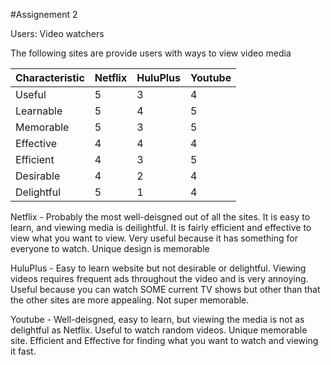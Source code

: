 #Assignement 2

Users: Video watchers

The following sites are provide users with ways to view video media 

| Characteristic | Netflix | HuluPlus | Youtube |
|----------------|-------------|----------------------------|------------------|
|Useful   		 |   5		   |   	3						|   	4		   |   
|Learnable   	 |   5		   |   	4						|   	5		   |   
|Memorable       |   5		   |   	3						|   	5		   |   
|Effective   	 |   4		   |   	4						|   	4		   |   
|Efficient   	 |   4		   |   	3						|   	5		   |   
|Desirable       |   4		   |   	2						|   	4		   |   
|Delightful      |   5		   |   	1						|   	4		   |

Netflix - Probably the most well-deisgned out of all the sites. It is easy to learn, and viewing media is deilightful. It is fairly efficient and effective to view what you want to view. Very useful because it has something for everyone to watch. Unique design is memorable

HuluPlus - Easy to learn website but not desirable or delightful. Viewing videos requires frequent ads throughout the video and is very annoying. Useful because you can watch SOME current TV shows but other than that the other sites are more appealing. Not super memorable. 

Youtube - Well-deisgned, easy to learn, but viewing the media is not as delightful as Netflix. Useful to watch random videos. Unique memorable site. Efficient and Effective for finding what you want to watch and viewing it fast.
